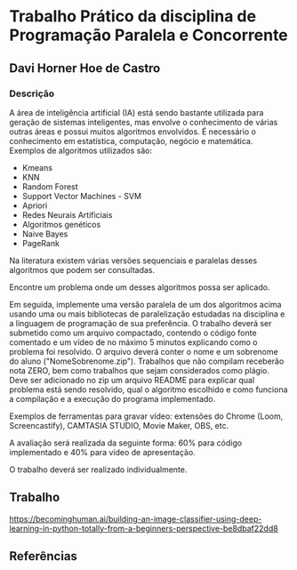 # Trabalho Prático da disciplina de Programação Paralela e Concorrente
## Davi Horner Hoe de Castro
### Descrição
A área de inteligência artificial (IA) está sendo bastante utilizada para geração de sistemas inteligentes, mas envolve o conhecimento de várias outras áreas e possui muitos algoritmos envolvidos. É necessário o conhecimento em estatística, computação, negócio e matemática. Exemplos de algoritmos utilizados são:

* Kmeans
* KNN
* Random Forest
* Support Vector Machines - SVM
* Apriori
* Redes Neurais Artificiais
* Algoritmos genéticos
* Naive Bayes
* PageRank

Na literatura existem várias versões sequenciais e paralelas desses algoritmos que podem ser consultadas.

Encontre um problema onde um desses algoritmos possa ser aplicado.

Em seguida, implemente uma versão paralela de um dos algoritmos acima usando uma ou mais bibliotecas de paralelização estudadas na disciplina e a linguagem de programação de sua preferência. O trabalho deverá ser submetido como um arquivo compactado, contendo o código fonte comentado e um vídeo de no máximo 5 minutos explicando como o problema foi resolvido. O arquivo deverá conter o nome e um sobrenome do aluno ("NomeSobrenome.zip"). Trabalhos que não compilam receberão nota ZERO, bem como trabalhos que sejam considerados como plágio. Deve ser adicionado no zip um arquivo README para explicar qual problema está sendo resolvido, qual o algoritmo escolhido e como funciona a compilação e a execução do programa implementado.

Exemplos de ferramentas para gravar vídeo: extensões do Chrome (Loom, Screencastify), CAMTASIA STUDIO, Movie Maker, OBS, etc.

A avaliação será realizada da seguinte forma: 60% para código implementado e 40% para vídeo de apresentação.

O trabalho deverá ser realizado individualmente.

## Trabalho

https://becominghuman.ai/building-an-image-classifier-using-deep-learning-in-python-totally-from-a-beginners-perspective-be8dbaf22dd8

## Referências
